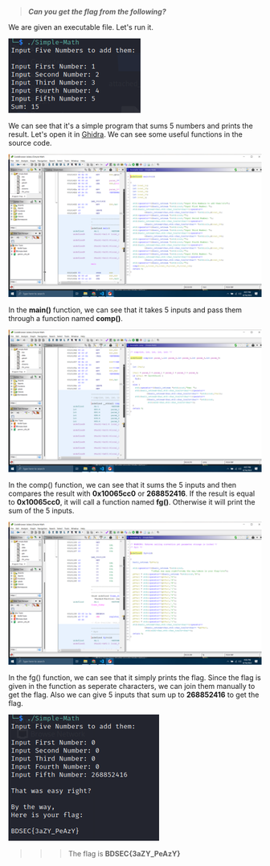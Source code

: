 >***Can you get the flag from the following?***

We are given an executable file. Let's run it.

![My-image](Images/image_1.PNG)

We can see that it's a simple program that sums 5 numbers and prints the result. Let's open it in [Ghidra](https://ghidra-sre.org/). We can see some useful functions in the source code.

![My-image](Images/image_2.PNG)

In the **main()** function, we can see that it takes 5 inputs and pass them through a function named **comp()**.

![My-image](Images/image_3.PNG)

In the comp() function, we can see that it sums the 5 inputs and then compares the result with **0x10065cc0** or **268852416**. If the result is equal to **0x10065cc0**, it will call a function named **fg()**. Otherwise it will print the sum of the 5 inputs.

![My-image](Images/image_4.PNG)

In the fg() function, we can see that it simply prints the flag. Since the flag is given in the function as seperate characters, we can join them manually to get the flag. Also we can give 5 inputs that sum up to **268852416** to get the flag.

![My-image](Images/image_5.PNG)

>>>The flag is **BDSEC{3aZY_PeAzY}**
